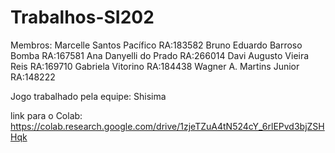 # Trabalhos-SI202

Membros:
Marcelle Santos Pacífico          RA:183582
Bruno Eduardo Barroso Bomba       RA:167581
Ana Danyelli do Prado             RA:266014
Davi Augusto Vieira Reis          RA:169710
Gabriela Vitorino                 RA:184438
Wagner A. Martins Junior          RA:148222

Jogo trabalhado pela equipe: Shisima

link para o Colab: https://colab.research.google.com/drive/1zjeTZuA4tN524cY_6rlEPvd3bjZSHHqk
